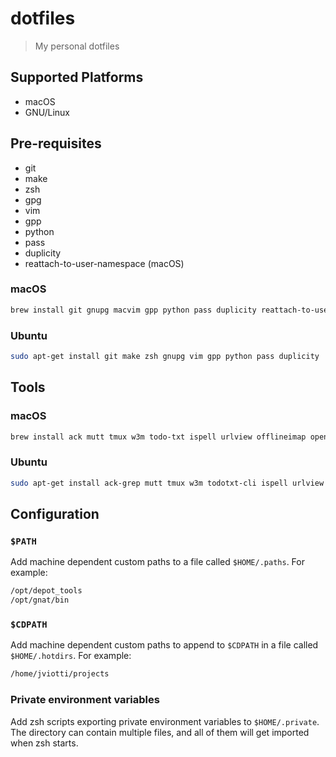 dotfiles
========

> My personal dotfiles

Supported Platforms
-------------------

- macOS
- GNU/Linux

Pre-requisites
--------------

- git
- make
- zsh
- gpg
- vim
- gpp
- python
- pass
- duplicity
- reattach-to-user-namespace (macOS)

### macOS

```sh
brew install git gnupg macvim gpp python pass duplicity reattach-to-user-namespace
```

### Ubuntu

```sh
sudo apt-get install git make zsh gnupg vim gpp python pass duplicity
```

Tools
-----

### macOS

```sh
brew install ack mutt tmux w3m todo-txt ispell urlview offlineimap openssl msmtp
```

### Ubuntu

```sh
sudo apt-get install ack-grep mutt tmux w3m todotxt-cli ispell urlview offlineimap msmtp
```

Configuration
-------------

### `$PATH`

Add machine dependent custom paths to a file called `$HOME/.paths`. For
example:

```sh
/opt/depot_tools
/opt/gnat/bin
```

### `$CDPATH`

Add machine dependent custom paths to append to `$CDPATH` in a file called
`$HOME/.hotdirs`. For example:

```sh
/home/jviotti/projects
```

### Private environment variables

Add zsh scripts exporting private environment variables to `$HOME/.private`.
The directory can contain multiple files, and all of them will get imported
when zsh starts.

